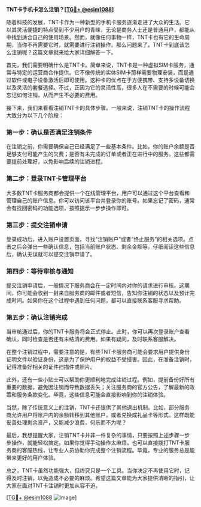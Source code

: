 **TNT卡手机卡怎么注销？[[TG💪+ @esim1088](https://t.me/s/esim1088)]**

随着科技的发展，TNT卡作为一种新型的手机卡服务逐渐走进了大众的生活。它以其灵活便捷的特点受到不少用户的青睐，无论是商务人士还是普通用户，都能从中找到适合自己的使用场景。然而，就像任何事物一样，TNT卡也有它的生命周期，当你不再需要它时，就需要进行注销操作。那么问题来了，TNT卡到底该怎么注销呢？这篇文章就来给大家详细解答一下。

首先，我们需要明确什么是TNT卡。简单来说，TNT卡是一种虚拟SIM卡服务，通常与特定的运营商合作提供。它不像传统的实体SIM卡那样需要物理安装，而是通过软件或电子设备激活后即可使用。这种卡的优点在于方便携带、支持多设备切换以及灵活的套餐选择。不过，正因为它的灵活性高，很多人在不需要的时候可能会忘记如何注销，从而产生不必要的费用。

接下来，我们来看看注销TNT卡的具体步骤。一般来说，注销TNT卡的操作流程大致分为以下几个阶段：

### **第一步：确认是否满足注销条件**
在注销之前，你需要确保自己已经满足了一些基本条件。比如，你的账户余额是否足够支付可能产生的欠费；是否有未完成的订单或者正在进行中的服务。这些都需要提前处理好，以免影响后续的注销进程。

### **第二步：登录TNT卡管理平台**
大多数TNT卡服务商都会提供一个在线管理平台，用户可以通过这个平台查看和管理自己的账户信息。你可以访问该平台并登录你的账号。如果忘记了密码，通常会有找回密码的功能选项，按照提示一步步操作即可。

### **第三步：提交注销申请**
登录成功后，进入账户设置页面，寻找“注销账户”或者“终止服务”的相关选项。点击之后会弹出一些确认信息，包括当前账户状态、剩余金额等。仔细阅读这些信息后，确认无误就可以提交注销申请了。

### **第四步：等待审核与通知**
提交注销申请后，一般情况下服务商会在一定时间内对你的请求进行审核。这期间，你可能会收到一封来自服务商的邮件或者短信，告知你注销的状态以及预计完成时间。如果你在这个过程中遇到任何问题，都可以直接联系客服寻求帮助。

### **第五步：确认注销完成**
当审核通过后，你的TNT卡服务将会正式停止。此时，你可以再次登录账户查看确认，同时检查是否还有未结清的费用。如果有疑问，及时联系客服解决。

在整个注销过程中，需要注意的是，有些TNT卡服务商可能会要求用户提供身份证明文件以验证身份，这是为了保护用户的权益不受侵害。因此，在准备注销时，记得准备好相关的证件扫描件或照片。

此外，还有一些小贴士可以帮助你更顺利地完成注销过程。例如，提前备份好所有重要的数据，避免因注销而导致数据丢失；关注服务商的官方公告，了解最新的政策和服务条款变化。毕竟，这些信息可能会直接影响到你的注销体验。

当然，除了传统意义上的注销，TNT卡还提供了其他退出机制。比如，部分服务商允许用户将账户内的余额转移到其他账户，或者兑换成礼品卡等形式。这样既能妥善处理剩余资产，又能减少浪费，何乐而不为呢？

最后，我想提醒大家，注销TNT卡并非一件复杂的事情，只要按照上述步骤一步步操作，就能轻松搞定。如果你觉得手动操作太麻烦，也可以直接拨打TNT卡服务商的客服热线，让专业人员协助你完成整个注销流程。毕竟，专业的服务总是能带来更好的用户体验。

总之，TNT卡虽然功能强大，但终究只是一个工具。当你决定不再使用它时，记得及时注销，以免造成不必要的麻烦。希望这篇文章能为大家提供清晰的指引，让大家在面对TNT卡注销时更加从容不迫。

[[TG💪+ @esim1088](https://t.me/s/esim1088) ![Image](https://i.postimg.cc/4NQfJmqS/Snipaste-2025-05-13-00-14-12.png)]